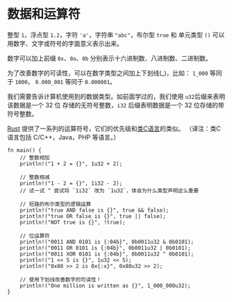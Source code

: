 # 数据和运算符

整型 `1`，浮点型 `1.2`，字符 `'a'`，字符串 `"abc"`，布尔型 `true` 和 单元类型 `()` 可以
用数字、文字或符号的字面意义表示出来。

数字可以加上前缀 `0x`、`0o`、`0b` 分别表示十六进制数、八进制数、二进制数。

为了改善数字的可读性，可以在数字类型之间加上下划线(_)，比如： `1_000` 等同于 `1000`，
`0.000_001` 等同于 `0.000001`。

我们需要告诉计算机使用到的数据类型。如前面学过的，我们使用 `u32`后缀来表明该数据是一个 32 位
存储的无符号整数，`i32` 后缀表明数据是一个 32 位存储的带符号整数。

[Rust][rust op-prec] 提供了一系列的运算符号，它们的优先级和[类C语言][op-prec]的类似。
（译注：类C语言包括 C/C++，Java，PHP 等语言。）

```rust,editable
fn main() {
    // 整数相加
    println!("1 + 2 = {}", 1u32 + 2);

    // 整数相减
    println!("1 - 2 = {}", 1i32 - 2);
    // 试一试 ^ 尝试将 `1i32` 改为 `1u32`，体会为什么类型声明这么重要

    // 短路的布尔类型的逻辑运算
    println!("true AND false is {}", true && false);
    println!("true OR false is {}", true || false);
    println!("NOT true is {}", !true);

    // 位运算符
    println!("0011 AND 0101 is {:04b}", 0b0011u32 & 0b0101);
    println!("0011 OR 0101 is {:04b}", 0b0011u32 | 0b0101);
    println!("0011 XOR 0101 is {:04b}", 0b0011u32 ^ 0b0101);
    println!("1 << 5 is {}", 1u32 << 5);
    println!("0x80 >> 2 is 0x{:x}", 0x80u32 >> 2);

    // 使用下划线改善数字的可读性！
    println!("One million is written as {}", 1_000_000u32);
}
```

[rust op-prec]: http://doc.rust-lang.org/reference.html#operator-precedence
[op-prec]: https://en.wikipedia.org/wiki/Operator_precedence#Programming_languages

